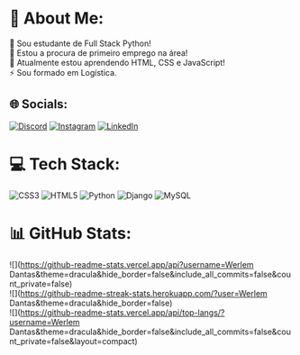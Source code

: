 # 💫 About Me:
🔭 Sou estudante de Full Stack Python!<br>👯 Estou a procura de primeiro emprego na área!<br>🌱 Atualmente estou aprendendo HTML, CSS e JavaScript!<br>⚡ Sou formado em Logística.


## 🌐 Socials:
[![Discord](https://img.shields.io/badge/Discord-%237289DA.svg?logo=discord&logoColor=white)](https://discord.gg/werlemdantas_83418) [![Instagram](https://img.shields.io/badge/Instagram-%23E4405F.svg?logo=Instagram&logoColor=white)](https://instagram.com/https://www.instagram.com/werlem.00/) [![LinkedIn](https://img.shields.io/badge/LinkedIn-%230077B5.svg?logo=linkedin&logoColor=white)](https://linkedin.com/in/https://www.linkedin.com/in/werlem-dantas-3916a617b/) 

# 💻 Tech Stack:
![CSS3](https://img.shields.io/badge/css3-%231572B6.svg?style=for-the-badge&logo=css3&logoColor=white) ![HTML5](https://img.shields.io/badge/html5-%23E34F26.svg?style=for-the-badge&logo=html5&logoColor=white) ![Python](https://img.shields.io/badge/python-3670A0?style=for-the-badge&logo=python&logoColor=ffdd54) ![Django](https://img.shields.io/badge/django-%23092E20.svg?style=for-the-badge&logo=django&logoColor=white) ![MySQL](https://img.shields.io/badge/mysql-%2300000f.svg?style=for-the-badge&logo=mysql&logoColor=white)
# 📊 GitHub Stats:
![](https://github-readme-stats.vercel.app/api?username=Werlem Dantas&theme=dracula&hide_border=false&include_all_commits=false&count_private=false)<br/>
![](https://github-readme-streak-stats.herokuapp.com/?user=Werlem Dantas&theme=dracula&hide_border=false)<br/>
![](https://github-readme-stats.vercel.app/api/top-langs/?username=Werlem Dantas&theme=dracula&hide_border=false&include_all_commits=false&count_private=false&layout=compact)

<!-- Proudly created with GPRM ( https://gprm.itsvg.in ) -->